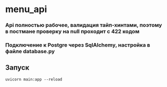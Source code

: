 # menu_api

### Api полностью рабочее, валидация тайп-хинтами, поэтому в постмане проверку на null проходит с 422 кодом
### Подключение к Postgre через SqlAlchemy, настройка в файле database.py

## Запуск
```shell
uvicorn main:app --reload
```
